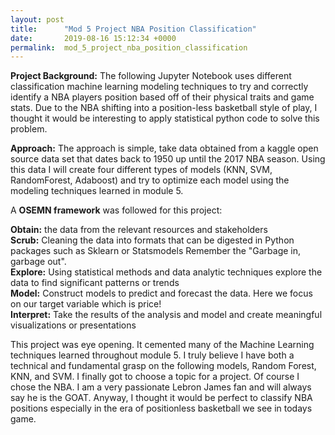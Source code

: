 ```yaml
---
layout: post
title:      "Mod 5 Project NBA Position Classification"
date:       2019-08-16 15:12:34 +0000
permalink:  mod_5_project_nba_position_classification
---
```




__Project Background:__ The following Jupyter Notebook uses different classification machine learning modeling techniques to try and correctly identify a NBA players position based off of their physical traits and game stats. Due to the NBA shifting into a position-less basketball style of play, I thought it would be interesting to apply statistical python code to solve this problem. 

__Approach:__ The approach is simple, take data obtained from a kaggle open source data set that dates back to 1950 up until the 2017 NBA season. Using this data I will create four different types of models (KNN, SVM, RandomForest, Adaboost) and try to optimize each model using the modeling techniques learned in module 5. 

A __OSEMN framework__ was followed for this project:  

__Obtain:__ the data from the relevant resources and stakeholders  
__Scrub:__ Cleaning the data into formats that can be digested in Python packages such as Sklearn or Statsmodels Remember the "Garbage in, garbage out".  
__Explore:__ Using statistical methods and data analytic techniques explore the data to find significant patterns or trends  
__Model:__ Construct models to predict and forecast the data. Here we focus on our target variable which is price!  
__Interpret:__ Take the results of the analysis and model and create meaningful visualizations or presentations


This project was eye opening. It cemented many of the Machine Learning techniques learned throughout module 5. I truly believe I have both a technical and fundamental grasp on the following models, Random Forest, KNN, and SVM. I finally got to choose a topic for a project. Of course I chose the NBA. I am a very passionate Lebron James fan and will always say he is the GOAT. Anyway, I thought it would be perfect to classify NBA positions especially in the era of positionless basketball we see in todays game. 

